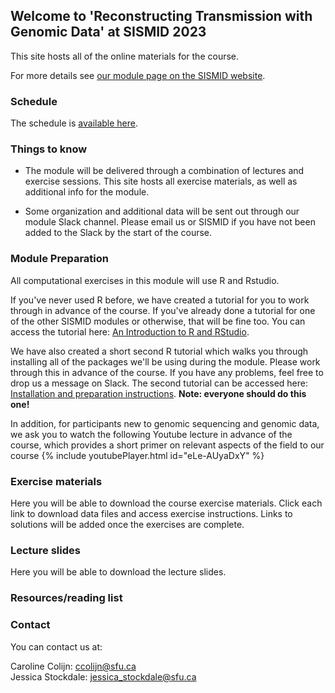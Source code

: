 
## Welcome to 'Reconstructing Transmission with Genomic Data' at SISMID 2023

This site hosts all of the online materials for the course. 

For more details see [our module page on the SISMID website](https://si.biostat.washington.edu/institutes/sismid/MD2307).

### Schedule

The schedule is [available here](https://jessicastockdale.github.io/SISMID2023-transmission-genomics/Files/Mod7_schedule.pdf).

### Things to know

- The module will be delivered through a combination of lectures and exercise sessions. This site hosts all exercise materials, as well as additional info for the module.

- Some organization and additional data will be sent out through our module Slack channel. Please email us or SISMID if you have not been added to the Slack by the start of the course.


### Module Preparation

All computational exercises in this module will use R and Rstudio.

If you've never used R before, we have created a tutorial for you to work through in advance of the course. If you've already done a tutorial for one of the other SISMID modules or otherwise, that will be fine too. You can access the tutorial here: [An Introduction to R and RStudio](https://jessicastockdale.github.io/SISMID2023-transmission-genomics/Files/R_tutorial.html).

We have also created a short second R tutorial which walks you through installing all of the packages we'll be using during the module. Please work through this in advance of the course. If you have any problems, feel free to drop us a message on Slack. The second tutorial can be accessed here: [Installation and preparation instructions](https://jessicastockdale.github.io/SISMID2023-transmission-genomics/Files/R_tutorial2.html). **Note: everyone should do this one!**

In addition, for participants new to genomic sequencing and genomic data, we ask you to watch the following Youtube lecture in advance of the course, which provides a short primer on relevant aspects of the field to our course
{% include youtubePlayer.html id="eLe-AUyaDxY" %}


### Exercise materials 

Here you will be able to download the course exercise materials. Click each link to download data files and access exercise instructions. Links to solutions will be added once the exercises are complete.

<!---Exercise 1: [Data](https://jessicastockdale.github.io/SISMID2023-transmission-genomics/source/FMD-AU-data.zip), [Instructions](https://jessicastockdale.github.io/SISMID2023-transmission-genomics/source/Exercise1.html), and [Solutions](https://jessicastockdale.github.io/SISMID2023-transmission-genomics/source/Exercise1_results.pdf).

Exercise 2: [Instructions](https://jessicastockdale.github.io/SISMID2023-transmission-genomics/source/Exercise2.html), [Extra Helper Code](https://jessicastockdale.github.io/SISMID2023-transmission-genomics/source/wf_distribution.R), and Solutions: [COVID-19](https://jessicastockdale.github.io/SISMID2023-transmission-genomics/source/ex2_coviddata.R), [TB](https://jessicastockdale.github.io/SISMID2023-transmission-genomics/source/ex2_tbdata.R).

Exercise 3: [Data](https://jessicastockdale.github.io/SISMID2023-transmission-genomics/source/Flu_data.zip), [Instructions](https://jessicastockdale.github.io/SISMID2023-transmission-genomics/source/Exercise3.html), [Extension exercise](https://jessicastockdale.github.io/SISMID2023-transmission-genomics/source/h3n2.html), and Solutions: [COVID-19](https://jessicastockdale.github.io/SISMID2023-transmission-genomics/source/ex3_coviddata.R), [TB](https://jessicastockdale.github.io/SISMID2023-transmission-genomics/source/ex3_tbdata.R).

Exercise 4: [Instructions](https://jessicastockdale.github.io/SISMID2023-transmission-genomics/source/Exercise4.html), [TransPhylo Extra Code](https://jessicastockdale.github.io/SISMID2023-transmission-genomics/source/transphylo_extras.R), and Solutions: [COVID-19](https://jessicastockdale.github.io/SISMID2023-transmission-genomics/source/ex4_coviddata.R), [TB](https://jessicastockdale.github.io/SISMID2023-transmission-genomics/source/ex4_tbdata.R).

Data for exercises 2,3,4: [TB data](https://jessicastockdale.github.io/SISMID2023-transmission-genomics/source/TB_data.zip). COVID-19 data will be provided on Slack.-->


### Lecture slides

Here you will be able to download the lecture slides.

<!---
[Lecture 1](https://jessicastockdale.github.io/SISMID2023-transmission-genomics/Files/sismid_L1_intro-b-2022.pdf)
[Lecture 2](https://jessicastockdale.github.io/SISMID2023-transmission-genomics/Files/Nonphylo_recon.pdf)
[Lecture 3](https://jessicastockdale.github.io/SISMID2023-transmission-genomics/Files/IntroPhylogeneticsNotes-2022.html)
[Lecture 4](https://jessicastockdale.github.io/SISMID2023-transmission-genomics/Files/sismid_L3_transphylomath_2022.pdf)
[Lecture 4](https://jessicastockdale.github.io/SISMID2023-transmission-genomics/Files/SISMID_090721.pdf)
-->

### Resources/reading list

<!---For a list of papers/websites/books we either mentioned during the course or just think you might find interesting, check out the [resources list](https://jessicastockdale.github.io/SISMID2022-transmission-genomics/Files/Resources_list.pdf).-->

### Contact

You can contact us at:

Caroline Colijn: <ccolijn@sfu.ca>  
Jessica Stockdale: <jessica_stockdale@sfu.ca>

